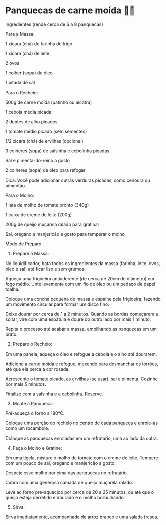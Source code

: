 # Panquecas de carne moída :man_cook:

Ingredientes (rende cerca de 6 a 8 panquecas)

Para a Massa:

1 xícara (chá) de farinha de trigo

1 xícara (chá) de leite

2 ovos

1 colher (sopa) de óleo

1 pitada de sal

Para o Recheio:

500g de carne moída (patinho ou alcatra)

1 cebola média picada

2 dentes de alho picados

1 tomate médio picado (sem sementes)

1/2 xícara (chá) de ervilhas (opcional)

3 colheres (sopa) de salsinha e cebolinha picadas

Sal e pimenta-do-reino a gosto

2 colheres (sopa) de óleo para refogar

Dica: Você pode adicionar outras verduras picadas, como cenoura ou pimentão.

Para o Molho:

1 lata de molho de tomate pronto (340g)

1 caixa de creme de leite (200g)

200g de queijo muçarela ralado para gratinar

Sal, orégano e manjericão a gosto para temperar o molho

Modo de Preparo
1. Prepare a Massa:

No liquidificador, bata todos os ingredientes da massa (farinha, leite, ovos, óleo e sal) até ficar liso e sem grumos.

Aqueça uma frigideira antiaderente (de cerca de 20cm de diâmetro) em fogo médio. Unte levemente com um fio de óleo ou um pedaço de papel toalha.

Coloque uma concha pequena de massa e espalhe pela frigideira, fazendo um movimento circular para formar um disco fino.

Deixe dourar por cerca de 1 a 2 minutos. Quando as bordas começarem a soltar, vire com uma espátula e doure do outro lado por mais 1 minuto.

Repita o processo até acabar a massa, empilhando as panquecas em um prato.

2. Prepare o Recheio:

Em uma panela, aqueça o óleo e refogue a cebola e o alho até dourarem.

Adicione a carne moída e refogue, mexendo para desmanchar os torrões, até que ela perca a cor rosada.

Acrescente o tomate picado, as ervilhas (se usar), sal e pimenta. Cozinhe por mais 5 minutos.

Finalize com a salsinha e a cebolinha. Reserve.

3. Monte a Panqueca:

Pré-aqueça o forno a 180°C.

Coloque uma porção do recheio no centro de cada panqueca e enrole-as como um rocambole.

Coloque as panquecas enroladas em um refratário, uma ao lado da outra.

4. Faça o Molho e Gratine:

Em uma tigela, misture o molho de tomate com o creme de leite. Tempere com um pouco de sal, orégano e manjericão a gosto.

Despeje esse molho por cima das panquecas no refratário.

Cubra com uma generosa camada de queijo muçarela ralado.

Leve ao forno pré-aquecido por cerca de 20 a 25 minutos, ou até que o queijo esteja derretido e dourado e o molho borbulhando.

5. Sirva:

Sirva imediatamente, acompanhada de arroz branco e uma salada fresca.

